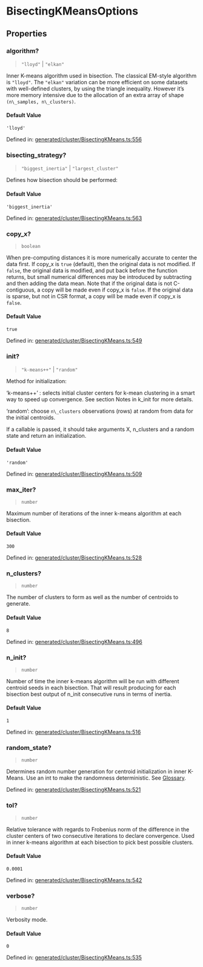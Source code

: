 # BisectingKMeansOptions

## Properties

### algorithm?

> `"lloyd"` \| `"elkan"`

Inner K-means algorithm used in bisection. The classical EM-style algorithm is `"lloyd"`. The `"elkan"` variation can be more efficient on some datasets with well-defined clusters, by using the triangle inequality. However it’s more memory intensive due to the allocation of an extra array of shape `(n\_samples, n\_clusters)`.

#### Default Value

`'lloyd'`

Defined in:  [generated/cluster/BisectingKMeans.ts:556](https://github.com/transitive-bullshit/scikit-learn-ts/blob/92ab806/packages/sklearn/src/generated/cluster/BisectingKMeans.ts#L556)

### bisecting\_strategy?

> `"biggest_inertia"` \| `"largest_cluster"`

Defines how bisection should be performed:

#### Default Value

`'biggest_inertia'`

Defined in:  [generated/cluster/BisectingKMeans.ts:563](https://github.com/transitive-bullshit/scikit-learn-ts/blob/92ab806/packages/sklearn/src/generated/cluster/BisectingKMeans.ts#L563)

### copy\_x?

> `boolean`

When pre-computing distances it is more numerically accurate to center the data first. If copy\_x is `true` (default), then the original data is not modified. If `false`, the original data is modified, and put back before the function returns, but small numerical differences may be introduced by subtracting and then adding the data mean. Note that if the original data is not C-contiguous, a copy will be made even if copy\_x is `false`. If the original data is sparse, but not in CSR format, a copy will be made even if copy\_x is `false`.

#### Default Value

`true`

Defined in:  [generated/cluster/BisectingKMeans.ts:549](https://github.com/transitive-bullshit/scikit-learn-ts/blob/92ab806/packages/sklearn/src/generated/cluster/BisectingKMeans.ts#L549)

### init?

> `"k-means++"` \| `"random"`

Method for initialization:

‘k-means++’ : selects initial cluster centers for k-mean clustering in a smart way to speed up convergence. See section Notes in k\_init for more details.

‘random’: choose `n\_clusters` observations (rows) at random from data for the initial centroids.

If a callable is passed, it should take arguments X, n\_clusters and a random state and return an initialization.

#### Default Value

`'random'`

Defined in:  [generated/cluster/BisectingKMeans.ts:509](https://github.com/transitive-bullshit/scikit-learn-ts/blob/92ab806/packages/sklearn/src/generated/cluster/BisectingKMeans.ts#L509)

### max\_iter?

> `number`

Maximum number of iterations of the inner k-means algorithm at each bisection.

#### Default Value

`300`

Defined in:  [generated/cluster/BisectingKMeans.ts:528](https://github.com/transitive-bullshit/scikit-learn-ts/blob/92ab806/packages/sklearn/src/generated/cluster/BisectingKMeans.ts#L528)

### n\_clusters?

> `number`

The number of clusters to form as well as the number of centroids to generate.

#### Default Value

`8`

Defined in:  [generated/cluster/BisectingKMeans.ts:496](https://github.com/transitive-bullshit/scikit-learn-ts/blob/92ab806/packages/sklearn/src/generated/cluster/BisectingKMeans.ts#L496)

### n\_init?

> `number`

Number of time the inner k-means algorithm will be run with different centroid seeds in each bisection. That will result producing for each bisection best output of n\_init consecutive runs in terms of inertia.

#### Default Value

`1`

Defined in:  [generated/cluster/BisectingKMeans.ts:516](https://github.com/transitive-bullshit/scikit-learn-ts/blob/92ab806/packages/sklearn/src/generated/cluster/BisectingKMeans.ts#L516)

### random\_state?

> `number`

Determines random number generation for centroid initialization in inner K-Means. Use an int to make the randomness deterministic. See [Glossary](../../glossary.html#term-random_state).

Defined in:  [generated/cluster/BisectingKMeans.ts:521](https://github.com/transitive-bullshit/scikit-learn-ts/blob/92ab806/packages/sklearn/src/generated/cluster/BisectingKMeans.ts#L521)

### tol?

> `number`

Relative tolerance with regards to Frobenius norm of the difference in the cluster centers of two consecutive iterations to declare convergence. Used in inner k-means algorithm at each bisection to pick best possible clusters.

#### Default Value

`0.0001`

Defined in:  [generated/cluster/BisectingKMeans.ts:542](https://github.com/transitive-bullshit/scikit-learn-ts/blob/92ab806/packages/sklearn/src/generated/cluster/BisectingKMeans.ts#L542)

### verbose?

> `number`

Verbosity mode.

#### Default Value

`0`

Defined in:  [generated/cluster/BisectingKMeans.ts:535](https://github.com/transitive-bullshit/scikit-learn-ts/blob/92ab806/packages/sklearn/src/generated/cluster/BisectingKMeans.ts#L535)
